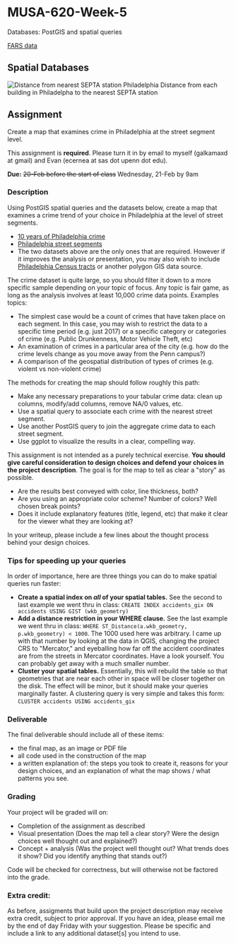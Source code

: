 # MUSA-620-Week-5
Databases: PostGIS and spatial queries

[FARS data](http://metrocosm.com/get-the-data/#accidents)

## Spatial Databases

![Distance from nearest SEPTA station Philadelphia](https://blueshift.io/distance-from-septa.png "Distance from nearest SEPTA station Philadelphia")
Distance from each building in Philadelpha to the nearest SEPTA station

## Assignment

Create a map that examines crime in Philadelphia at the street segment level.

This assignment is **required**. Please turn it in by email to myself (galkamaxd at gmail) and Evan (ecernea at sas dot upenn dot edu).

**Due:** ~~20-Feb before the start of class~~ Wednesday, 21-Feb by 9am

### Description

Using PostGIS spatial queries and the datasets below, create a map that examines a crime trend of your choice in Philadelphia at the level of street segments.

- [10 years of Philadelphia crime](https://www.kaggle.com/mchirico/philadelphiacrimedata/version/19)
- [Philadelphia street segments](https://github.com/MUSA-620-Spring-2018/MUSA-620-Week-5/blob/master/STR_Centerline.zip)
- The two datasets above are the only ones that are required. However if it improves the analysis or presentation, you may also wish to include [Philadelphia Census tracts](https://github.com/MUSA-620-Spring-2018/MUSA-620-Week-1/blob/master/census-tracts-philly.zip) or another polygon GIS data source.

The crime dataset is quite large, so you should filter it down to a more specific sample depending on your topic of focus. Any topic is fair game, as long as the analysis involves at least 10,000 crime data points. Examples topics:

- The simplest case would be a count of crimes that have taken place on each segment. In this case, you may wish to restrict the data to a specific time period (e.g. just 2017) or a specific category or categories of crime (e.g. Public Drunkenness, Motor Vehicle Theft, etc)
- An examination of crimes in a particular area of the city (e.g. how do the crime levels change as you move away from the Penn campus?)
- A comparison of the geospatial distribution of types of crimes (e.g. violent vs non-violent crime)

The methods for creating the map should follow roughly this path:

- Make any necessary preparations to your tabular crime data: clean up columns, modify/add columns, remove NA/0 values, etc.
- Use a spatial query to associate each crime with the nearest street segment.
- Use another PostGIS query to join the aggregate crime data to each street segment.
- Use ggplot to visualize the results in a clear, compelling way.

This assignment is not intended as a purely technical exercise. **You should give careful consideration to design choices and defend your choices in the project description**. The goal is for the map to tell as clear a "story" as possible.
- Are the results best conveyed with color, line thickness, both?
- Are you using an appropriate color scheme? Number of colors? Well chosen break points?
- Does it include explanatory features (title, legend, etc) that make it clear for the viewer what they are looking at?

In your writeup, please include a few lines about the thought process behind your design choices.

### Tips for speeding up your queries <a id="queryspeed"></a>

In order of importance, here are three things you can do to make spatial queries run faster:

* **Create a spatial index on *all* of your spatial tables.** See the second to last example we went thru in class: `CREATE INDEX accidents_gix ON accidents USING GIST (wkb_geometry)`
* **Add a distance restriction in your WHERE clause.** See the last example we went thru in class: `WHERE ST_Distance(a.wkb_geometry, p.wkb_geometry) < 1000`. The 1000 used here was arbitrary. I came up with that number by looking at the data in QGIS, changing the project CRS to "Mercator," and eyeballing how far off the accident coordinates are from the streets in Mercator coordinates. Have a look yourself. You can probably get away with a much smaller number.
* **Cluster your spatial tables.** Essentially, this will rebuild the table so that geometries that are near each other in space will be closer together on the disk. The effect will be minor, but it should make your queries marginally faster. A clustering query is very simple and takes this form: `CLUSTER accidents USING accidents_gix`

### Deliverable

The final deliverable should include all of these items:
- the final map, as an image or PDF file
- all code used in the construction of the map
- a written explanation of: the steps you took to create it, reasons for your design choices, and an explanation of what the map shows / what patterns you see.

### Grading

Your project will be graded will on:
- Completion of the assignment as described
- Visual presentation (Does the map tell a clear story? Were the design choices well thought out and explained?)
- Concept + analysis (Was the project well thought out? What trends does it show? Did you identify anything that stands out?)

Code will be checked for correctness, but will otherwise not be factored into the grade.

### Extra credit:

As before, assigments that build upon the project description may receive extra credit, subject to prior approval. If you have an idea, please email me by the end of day Friday with your suggestion. Please be specific and include a link to any additional  dataset[s] you intend to use.
